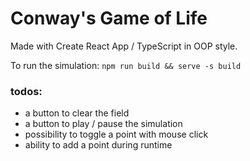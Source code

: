 # Conway's Game of Life

Made with Create React App / TypeScript in OOP style.

To run the simulation:
`npm run build && serve -s build`

### todos:

- a button to clear the field
- a button to play / pause the simulation
- possibility to toggle a point with mouse click
- ability to add a point during runtime
